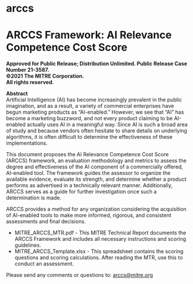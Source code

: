 # arccs
<B><h1>ARCCS Framework: AI Relevance Competence Cost Score</h1></b>

<b>Approved for Public Release; Distribution Unlimited. Public Release Case Number 21-3587.<br>
©2021 The MITRE Corporation.<br>
All rights reserved.
</b>

<p>
<b>Abstract</b><br>
Artificial Intelligence (AI) has become increasingly prevalent in the public imagination, and as a result, a variety of commercial enterprises have begun marketing products as “AI-enabled.” However, we see that “AI” has become a marketing buzzword, and not every product claiming to be AI-enabled actually uses AI in a meaningful way. Since AI is such a broad area of study and because vendors often hesitate to share details on underlying algorithms, it is often difficult to determine the effectiveness of these implementations.
  <p>
This document proposes the AI Relevance Competence Cost Score (ARCCS) framework, an evaluation methodology and metrics to assess the degree and effectiveness of the AI component of a commercially offered, AI-enabled tool. The framework guides the assessor to organize the available evidence, evaluate its strength, and determine whether a product performs as advertised in a technically relevant manner. Additionally, ARCCS serves as a guide for further investigation once such a determination is made.
    <p>
ARCCS provides a method for any organization considering the acquisition of AI-enabled tools to make more informed, rigorous, and consistent assessments and final decisions.
<ul>
      <li>MITRE_ARCCS_MTR.pdf - This MITRE Technical Report documents the ARCCS Framework and includes all necessary instructions and scoring guidelines.
        <li> MITRE_ARCCS_Template.xlsx - This spreadsheet contains the scoring questions and scoring calculations.  After reading the MTR, use this to conduct an assessment.
</ul>  
      
Please send any comments or questions to: <a href="mailto:arccs@mitre.org">arccs@mitre.org</a>
